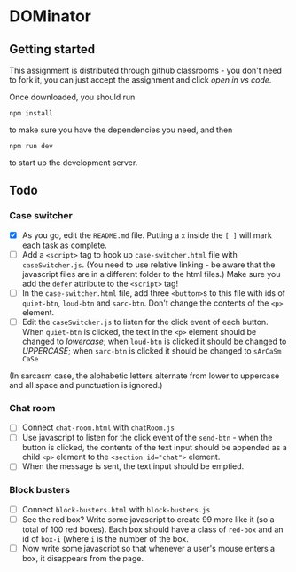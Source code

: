 # DOMinator

## Getting started

This assignment is distributed through github classrooms - you don't need to fork it, you can just accept the assignment and click *open in vs code*.

Once downloaded, you should run
```
npm install
```
to make sure you have the dependencies you need, and then
```
npm run dev
```
to start up the development server.

## Todo

### Case switcher

 - [x] As you go, edit the `README.md` file. Putting a `x` inside the `[ ]` will mark each task as complete.
 - [ ] Add a `<script>` tag to hook up `case-switcher.html` file with `caseSwitcher.js`. (You need to use relative linking - be aware that the javascript files are in a different folder to the html files.) Make sure you add the `defer` attribute to the `<script>` tag!
 - [ ] In the `case-switcher.html` file, add three `<button>`s to this file with ids of `quiet-btn`, `loud-btn` and `sarc-btn`. Don't change the contents of the `<p>` element.
 - [ ] Edit the `caseSwitcher.js` to listen for the click event of each button. When `quiet-btn` is clicked, the text in the `<p>` element should be changed to *lowercase*; when `loud-btn` is clicked it should be changed to *UPPERCASE*; when `sarc-btn` is clicked it should be changed to `sArCaSm CaSe`

(In sarcasm case, the alphabetic letters alternate from lower to uppercase and all space and punctuation is ignored.)

### Chat room

 - [ ] Connect `chat-room.html` with `chatRoom.js`
 - [ ] Use javascript to listen for the click event of the `send-btn` - when the button is clicked, the contents of the text input should be appended as a child `<p>` element to the `<section id="chat">` element.
 - [ ] When the message is sent, the text input should be emptied.

### Block busters

 - [ ] Connect `block-busters.html` with `block-busters.js`
 - [ ] See the red box? Write some javascript to create 99 more like it (so a total of 100 red boxes). Each box should have a class of `red-box` and an id of `box-i` (where `i` is the number of the box.
 - [ ] Now write some javascript so that whenever a user's mouse enters a box, it disappears from the page.
